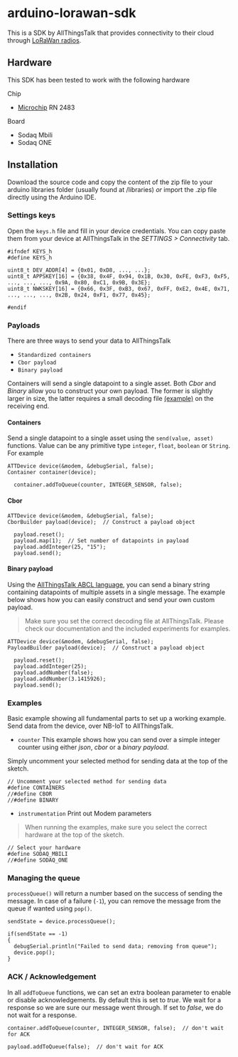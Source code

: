 # arduino-lorawan-sdk

This is a SDK by AllThingsTalk that provides connectivity to their cloud through [LoRaWan radios](https://www.lora-alliance.org/What-Is-LoRa/Technology).  

## Hardware

This SDK has been tested to work with the following hardware

Chip
- [Microchip](http://www.microchip.com/wwwproducts/Devices.aspx?product=RN2483) RN 2483

Board
- Sodaq Mbili
- Sodaq ONE

## Installation

Download the source code and copy the content of the zip file to your arduino libraries folder (usually found at /libraries) _or_ import the .zip file directly using the Arduino IDE.

### Settings keys

Open the `keys.h` file and fill in your device credentials. You can copy paste them from your device at AllThingsTalk in the _SETTINGS > Connectivity_ tab.

```
#ifndef KEYS_h
#define KEYS_h

uint8_t DEV_ADDR[4] = {0x01, 0xD8, ..., ...};
uint8_t APPSKEY[16] = {0x38, 0x4F, 0x94, 0x1B, 0x30, 0xFE, 0xF3, 0xF5, ..., ..., ..., 0x9A, 0x80, 0xC1, 0x9B, 0x3E};
uint8_t NWKSKEY[16] = {0x66, 0x3F, 0xB3, 0x67, 0xFF, 0xE2, 0x4E, 0x71, ..., ..., ..., 0x2B, 0x24, 0xF1, 0x77, 0x45};

#endif
```

### Payloads

There are three ways to send your data to AllThingsTalk

* `Standardized containers`
* `Cbor payload`
* `Binary payload`

Containers will send a single datapoint to a single asset. Both _Cbor_ and _Binary_ allow you to construct your own payload. The former is slightly larger in size, the latter requires a small decoding file [(example)](https://github.com/allthingstalk/arduino-lorawan-sdk/blob/master/examples/counter/counter-payload-builder.json) on the receiving end.

#### Containers

Send a single datapoint to a single asset using the `send(value, asset)` functions. Value can be any primitive type `integer`, `float`, `boolean` or `String`. For example

```
ATTDevice device(&modem, &debugSerial, false);
Container container(device);
```
```
  container.addToQueue(counter, INTEGER_SENSOR, false);
```

#### Cbor

```
ATTDevice device(&modem, &debugSerial, false);
CborBuilder payload(device);  // Construct a payload object
```
```
  payload.reset();
  payload.map(1);  // Set number of datapoints in payload
  payload.addInteger(25, "15");
  payload.send();
```

#### Binary payload

Using the [AllThingsTalk ABCL language](http://docs.allthingstalk.com/developers/custom-payload-conversion/), you can send a binary string containing datapoints of multiple assets in a single message. The example below shows how you can easily construct and send your own custom payload.

> Make sure you set the correct decoding file at AllThingsTalk. Please check our documentation and the included experiments for examples.

```
ATTDevice device(&modem, &debugSerial, false);
PayloadBuilder payload(device);  // Construct a payload object
```
```
  payload.reset();
  payload.addInteger(25);
  payload.addNumber(false);
  payload.addNumber(3.1415926);
  payload.send();
```

### Examples

Basic example showing all fundamental parts to set up a working example. Send data from the device, over NB-IoT to AllThingsTalk.

* `counter` This example shows how you can send over a simple integer counter using either _json_, _cbor_ or a _binary payload_.

Simply uncomment your selected method for sending data at the top of the sketch.

```
// Uncomment your selected method for sending data
#define CONTAINERS
//#define CBOR
//#define BINARY
```

* `instrumentation` Print out Modem parameters

> When running the examples, make sure you select the correct hardware at the top of the sketch.

```
// Select your hardware
#define SODAQ_MBILI
//#define SODAQ_ONE
```

### Managing the queue

`processQueue()` will return a number based on the success of sending the message.
In case of a failure (`-1`), you can remove the message from the queue if wanted using `pop()`.

```
sendState = device.processQueue();

if(sendState == -1)
{
  debugSerial.println("Failed to send data; removing from queue");
  device.pop();
}

```

### ACK / Acknowledgement

In all `addToQueue` functions, we can set an extra boolean parameter to enable or disable acknowledgements. By default this is set to _true_. We wait for a response so we are sure our message went through. If set to _false_, we do not wait for a response.

```
container.addToQueue(counter, INTEGER_SENSOR, false);  // don't wait for ACK
```
```
payload.addToQueue(false);  // don't wait for ACK
```